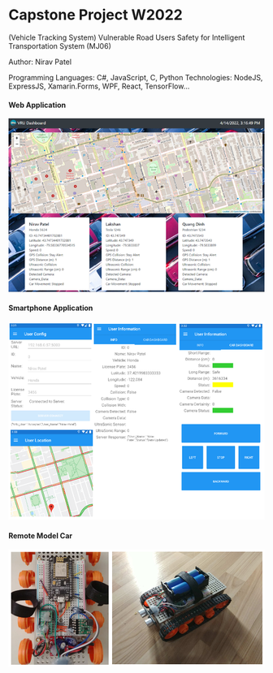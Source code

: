 # Capstone Project W2022
(Vehicle Tracking System) Vulnerable Road Users Safety for Intelligent Transportation System (MJ06)

Author: Nirav Patel

Programming Languages: C#, JavaScript, C, Python
Technologies: NodeJS, ExpressJS, Xamarin.Forms, WPF, React, TensorFlow...

#### Web Application
![Main Windowl](https://github.com/Niravk1997/Vehicle_Tracking_System_Capstone_Project_2022/blob/main/Pictures/Web_App.png)

#### Smartphone Application
![Main Windowl](https://github.com/Niravk1997/Vehicle_Tracking_System_Capstone_Project_2022/blob/main/Pictures/Smartphone_App.PNG)

#### Remote Model Car
![Main Windowl](https://github.com/Niravk1997/Vehicle_Tracking_System_Capstone_Project_2022/blob/main/Pictures/Remote_Model_Car.PNG)